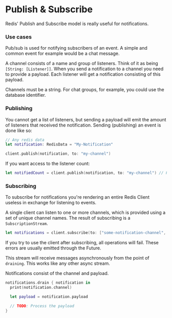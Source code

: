 # Publish & Subscribe

Redis' Publish and Subscribe model is really useful for notifications.

### Use cases

Pub/sub is used for notifying subscribers of an event.
A simple and common event for example would be a chat message.

A channel consists of a name and group of listeners. Think of it as being `[String: [Listener]]`.
When you send a notification to a channel you need to provide a payload.
Each listener will get a notification consisting of this payload.

Channels must be a string. For chat groups, for example, you could use the database identifier.

### Publishing

You cannot get a list of listeners, but sending a payload will emit the amount of listeners that received the notification.
Sending (publishing) an event is done like so:

```swift
// Any redis data
let notification: RedisData = "My-Notification"

client.publish(notification, to: "my-channel")
```

If you want access to the listener count:

```swift
let notifiedCount = client.publish(notification, to: "my-channel") // Future<Int>
```

### Subscribing

To subscribe for notifications you're rendering an entire Redis Client useless in exchange for listening to events.

A single client can listen to one or more channels, which is provided using a set of unique channel names. The result of subscribing is a `SubscriptionStream`.

```swift
let notifications = client.subscribe(to: ["some-notification-channel", "other-notification-channel"])
```

If you try to use the client after subscribing, all operations will fail. These errors are usually emitted through the Future.

This stream will receive messages asynchronously from the point of `draining`. This works like any other async stream.

Notifications consist of the channel and payload.

```swift
notifications.drain { notification in
  print(notification.channel)

  let payload = notification.payload

  // TODO: Process the payload
}
```
